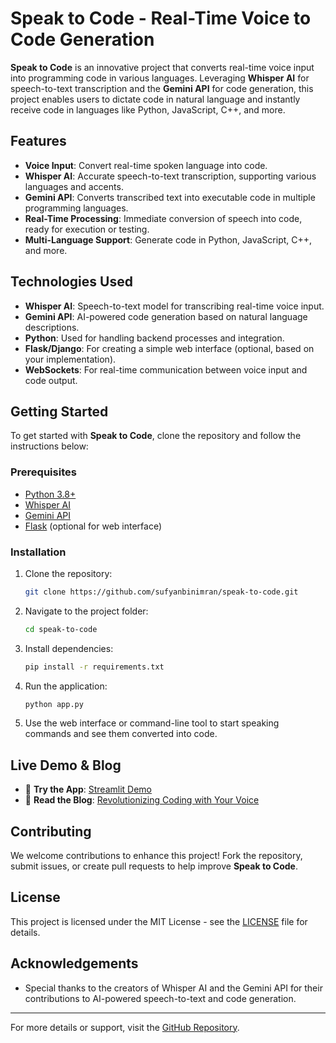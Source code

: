 # Speak to Code - Real-Time Voice to Code Generation

**Speak to Code** is an innovative project that converts real-time voice input into programming code in various languages. Leveraging **Whisper AI** for speech-to-text transcription and the **Gemini API** for code generation, this project enables users to dictate code in natural language and instantly receive code in languages like Python, JavaScript, C++, and more.

## Features
- **Voice Input**: Convert real-time spoken language into code.
- **Whisper AI**: Accurate speech-to-text transcription, supporting various languages and accents.
- **Gemini API**: Converts transcribed text into executable code in multiple programming languages.
- **Real-Time Processing**: Immediate conversion of speech into code, ready for execution or testing.
- **Multi-Language Support**: Generate code in Python, JavaScript, C++, and more.

## Technologies Used
- **Whisper AI**: Speech-to-text model for transcribing real-time voice input.
- **Gemini API**: AI-powered code generation based on natural language descriptions.
- **Python**: Used for handling backend processes and integration.
- **Flask/Django**: For creating a simple web interface (optional, based on your implementation).
- **WebSockets**: For real-time communication between voice input and code output.

## Getting Started
To get started with **Speak to Code**, clone the repository and follow the instructions below:

### Prerequisites
- [Python 3.8+](https://www.python.org/)
- [Whisper AI](https://github.com/openai/whisper)
- [Gemini API](https://www.gemini.com/)
- [Flask](https://flask.palletsprojects.com/) (optional for web interface)

### Installation
1. Clone the repository:
    ```bash
    git clone https://github.com/sufyanbinimran/speak-to-code.git
    ```

2. Navigate to the project folder:
    ```bash
    cd speak-to-code
    ```

3. Install dependencies:
    ```bash
    pip install -r requirements.txt
    ```

4. Run the application:
    ```bash
    python app.py
    ```

5. Use the web interface or command-line tool to start speaking commands and see them converted into code.

## Live Demo & Blog
- 🎤 **Try the App**: [Streamlit Demo](https://sufyan-gen-ai-speak-code.streamlit.app/)
- 📝 **Read the Blog**: [Revolutionizing Coding with Your Voice](https://medium.com/@sufyanbinimran/revolutionizing-coding-with-your-voice-️-99d578851341)

## Contributing
We welcome contributions to enhance this project! Fork the repository, submit issues, or create pull requests to help improve **Speak to Code**.

## License
This project is licensed under the MIT License - see the [LICENSE](LICENSE) file for details.

## Acknowledgements
- Special thanks to the creators of Whisper AI and the Gemini API for their contributions to AI-powered speech-to-text and code generation.

---

For more details or support, visit the [GitHub Repository](https://github.com/sufyanbinimran/speak-to-code).
